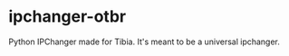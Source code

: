 ipchanger-otbr
==============

Python IPChanger made for Tibia. It's meant to be a universal ipchanger.
